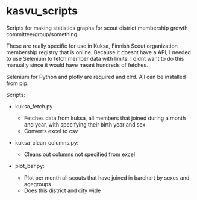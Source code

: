 # kasvu_scripts
Scripts for making statistics graphs for scout district membership growth committee/group/something.


These are really specific for use in Kuksa, Finnish Scout organization membership registry that is online. Because it doesnt have a API,
I needed to use Selenium to fetch member data with limits. I didnt want to do this manually since it would have meant hundreds of fetches.

Selenium for Python and plotly are required and xlrd. All can be installed from pip.

Scripts:
* kuksa_fetch.py
  * Fetches data from kuksa, all members that joined during a month and year, with specifying their birth year and sex
  * Converts excel to csv

* kuksa_clean_columns.py:
  * Cleans out columns not specified from excel

* plot_bar.py:
  * Plot per month all scouts that have joined in barchart by sexes and agegroups
  * Does this district and city wide
